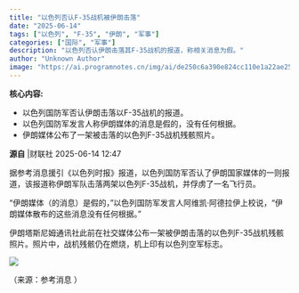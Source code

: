 ```yaml
---
title: "以色列否认F-35战机被伊朗击落"
date: "2025-06-14"
tags: ["以色列", "F-35", "伊朗", "军事"]
categories: ["国际", "军事"]
description: "以色列否认伊朗击落其F-35战机的报道，称相关消息为假。"
author: "Unknown Author"
image: "https://ai.programnotes.cn/img/ai/de250c6a390e824cc110e1a22ae259d6.jpeg"
---
```


**核心内容:**
- 以色列国防军否认伊朗击落以F-35战机的报道。
- 以色列国防军发言人称伊朗媒体的消息是假的，没有任何根据。
- 伊朗媒体公布了一架被击落的以色列F-35战机残骸照片。

**源自** |财联社   2025-06-14 12:47  
  
据参考消息援引《以色列时报》报道，以色列国防军否认了伊朗国家媒体的一则报道，该报道称伊朗军队击落两架以色列F-35战机，并俘虏了一名飞行员。  
  
“伊朗媒体（的消息）是假的，”以色列国防军发言人阿维凯·阿德拉伊上校说，“伊朗媒体散布的这些消息没有任何根据。”  
  
伊朗塔斯尼姆通讯社此前在社交媒体公布一架被伊朗击落的以色列F-35战机残骸照片。照片中，战机残骸仍在燃烧，机上印有以色列空军标志。  
  
![](https://ai.programnotes.cn/img/ai/de250c6a390e824cc110e1a22ae259d6.jpeg)  
  
（来源：参考消息 ）  

